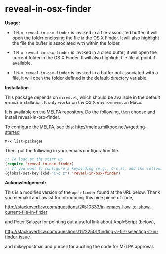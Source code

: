 reveal-in-osx-finder
=====

**Usage:**

- If ```M-x reveal-in-osx-finder``` is invoked in a file-associated buffer, it will open the folder enclosing the file in the OS X Finder. It will also highlight the file the buffer is associated with within the folder.

- If ```M-x reveal-in-osx-finder``` is invoked in a dired buffer, it will open the current folder in the OS X Finder. It will also highlight the file at point if available.

- If ```M-x reveal-in-osx-finder``` is invoked in a buffer not associated with a file, it will open the folder defined in the default-directory variable.


**Installation**

This package depends on ```dired.el```, which should be available in the default emacs installation. It only works on the OS X environment on Macs.

It is available on the MELPA repository. Do the following, then choose and install reveal-in-osx-finder.

To configure the MELPA, see this: http://melpa.milkbox.net/#/getting-started

```
M-x list-packages
```

Then, put the following in your emacs configuration file.

```lisp
;; To load at the start up
(require 'reveal-in-osx-finder)
;; If you want to configure a keybinding (e.g., C-c z), add the following
(global-set-key (kbd "C-c z") 'reveal-in-osx-finder)
```

**Acknowledgement:**

This is a modified version of the ```open-finder``` found at the URL below. Thank you elemakil and lawlist for introducing this nice piece of code,

http://stackoverflow.com/questions/20510333/in-emacs-how-to-show-current-file-in-finder

and Peter Salazar for pointing out a useful link about AppleScript (below),

http://stackoverflow.com/questions/11222501/finding-a-file-selecting-it-in-finder-issue

and mikeypostman and purcell for auditing the code for MELPA approval.
